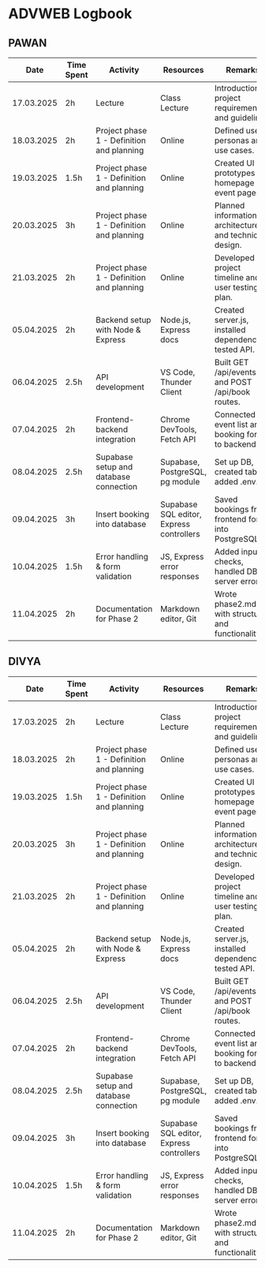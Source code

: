 # ADVWEB Logbook

## PAWAN

| Date        | Time Spent | Activity                                  | Resources                                   | Remarks                                                |
|-------------|------------|-------------------------------------------|---------------------------------------------|--------------------------------------------------------|
| 17.03.2025  | 2h         | Lecture                                   | Class Lecture                               | Introduction to project requirements and guidelines.   |
| 18.03.2025  | 2h         | Project phase 1 - Definition and planning | Online                                      | Defined user personas and use cases.                   |
| 19.03.2025  | 1.5h       | Project phase 1 - Definition and planning | Online                                      | Created UI prototypes for homepage and event pages.    |
| 20.03.2025  | 3h         | Project phase 1 - Definition and planning | Online                                      | Planned information architecture and technical design. |
| 21.03.2025  | 2h         | Project phase 1 - Definition and planning | Online                                      | Developed project timeline and user testing plan.      |
| 05.04.2025  | 2h         | Backend setup with Node & Express         | Node.js, Express docs                        | Created server.js, installed dependencies, tested API. |
| 06.04.2025  | 2.5h       | API development                           | VS Code, Thunder Client                      | Built GET /api/events and POST /api/book routes.   |
| 07.04.2025  | 2h         | Frontend-backend integration              | Chrome DevTools, Fetch API                   | Connected event list and booking form to backend.      |
| 08.04.2025  | 2.5h       | Supabase setup and database connection    | Supabase, PostgreSQL, pg module              | Set up DB, created table, added .env.                |
| 09.04.2025  | 3h         | Insert booking into database              | Supabase SQL editor, Express controllers     | Saved bookings from frontend form into PostgreSQL.     |
| 10.04.2025  | 1.5h       | Error handling & form validation          | JS, Express error responses                  | Added input checks, handled DB + server errors.        |
| 11.04.2025  | 2h         | Documentation for Phase 2                 | Markdown editor, Git                         | Wrote phase2.md with structure and functionality.    |

## DIVYA

| Date        | Time Spent | Activity                                  | Resources                                   | Remarks                                                |
|-------------|------------|-------------------------------------------|---------------------------------------------|--------------------------------------------------------|
| 17.03.2025  | 2h         | Lecture                                   | Class Lecture                               | Introduction to project requirements and guidelines.   |
| 18.03.2025  | 2h         | Project phase 1 - Definition and planning | Online                                      | Defined user personas and use cases.                   |
| 19.03.2025  | 1.5h       | Project phase 1 - Definition and planning | Online                                      | Created UI prototypes for homepage and event pages.    |
| 20.03.2025  | 3h         | Project phase 1 - Definition and planning | Online                                      | Planned information architecture and technical design. |
| 21.03.2025  | 2h         | Project phase 1 - Definition and planning | Online                                      | Developed project timeline and user testing plan.      |
| 05.04.2025  | 2h         | Backend setup with Node & Express         | Node.js, Express docs                        | Created server.js, installed dependencies, tested API. |
| 06.04.2025  | 2.5h       | API development                           | VS Code, Thunder Client                      | Built GET /api/events and POST /api/book routes.   |
| 07.04.2025  | 2h         | Frontend-backend integration              | Chrome DevTools, Fetch API                   | Connected event list and booking form to backend.      |
| 08.04.2025  | 2.5h       | Supabase setup and database connection    | Supabase, PostgreSQL, pg module              | Set up DB, created table, added .env.                |
| 09.04.2025  | 3h         | Insert booking into database              | Supabase SQL editor, Express controllers     | Saved bookings from frontend form into PostgreSQL.     |
| 10.04.2025  | 1.5h       | Error handling & form validation          | JS, Express error responses                  | Added input checks, handled DB + server errors.        |
| 11.04.2025  | 2h         | Documentation for Phase 2                 | Markdown editor, Git                         | Wrote phase2.md with structure and functionality.    |